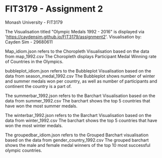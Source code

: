 # FIT3179 - Assignment 2
Monash University - FIT3179

The Visualisation titled "Olympic Medals 1992 - 2016" is displayed via 'https://caydensim.github.io/FIT3179/assignment2'.
Visualisation by: Cayden Sim - 29680611

Map_idiom.json refers to the Choropleth Visualisation based on the data from map_1992.csv
The Choropleth displays Participant Medal Winning rate of Countries in the Olympics.

bubbleplot_idiom.json refers to the Bubbleplot Visualisation based on the data from season_medal_1992.csv
The Bubbleplot shows number of winter and summer medals won per country, as well as number of participants and continent the country is a part of.

The summerbar_1992.json refers to the Barchart Visualisation based on the data from summer_1992.csv
The barchart shows the top 5 countries that have won the most summer medals.

The winterbar_1992.json refers to the Barchart Visualisation based on the data from winter_1992.csv
The barchart shows the top 5 countries that have won the most winter medals.

The groupedbar_idiom.json refers to the Grouped Barchart visualisation based on the data from gender_country_1992.csv
The grouped barchart shows the male and female medal winners of the top 10 most successful olympic countries.


